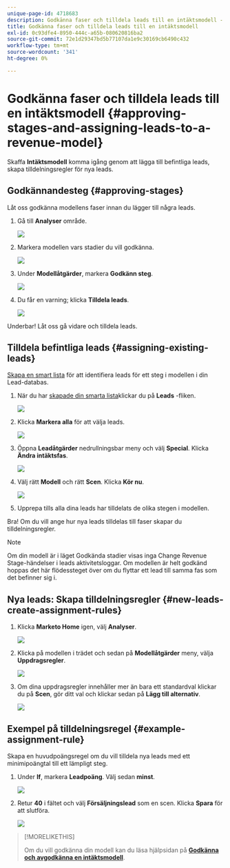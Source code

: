 ```yaml
---
unique-page-id: 4718683
description: Godkänna faser och tilldela leads till en intäktsmodell - Marketo Docs - produktdokumentation
title: Godkänna faser och tilldela leads till en intäktsmodell
exl-id: 0c93dfe4-8950-444c-a65b-080620816ba2
source-git-commit: 72e1d29347bd5b77107da1e9c30169cb6490c432
workflow-type: tm+mt
source-wordcount: '341'
ht-degree: 0%

---
```


# Godkänna faser och tilldela leads till en intäktsmodell {#approving-stages-and-assigning-leads-to-a-revenue-model}

Skaffa **Intäktsmodell** komma igång genom att lägga till befintliga leads, skapa tilldelningsregler för nya leads.

## Godkännandesteg {#approving-stages}

Låt oss godkänna modellens faser innan du lägger till några leads.

1. Gå till **Analyser** område.

   ![](assets/image2015-4-28-17-3a8-3a8.png)

1. Markera modellen vars stadier du vill godkänna.

   ![](assets/image2015-4-28-17-3a10-3a3.png)

1. Under **Modellåtgärder**, markera **Godkänn steg**.

   ![](assets/image2015-4-28-17-3a12-3a37.png)

1. Du får en varning; klicka **Tilldela leads**.

   ![](assets/image2015-4-28-17-3a5-3a39.png)

Underbar! Låt oss gå vidare och tilldela leads.

## Tilldela befintliga leads {#assigning-existing-leads}

[Skapa en smart lista](/help/marketo/product-docs/core-marketo-concepts/smart-lists-and-static-lists/creating-a-smart-list/create-a-smart-list.md) för att identifiera leads för ett steg i modellen i din Lead-databas.

1. När du har [skapade din smarta lista](/help/marketo/product-docs/core-marketo-concepts/smart-lists-and-static-lists/creating-a-smart-list/create-a-smart-list.md)klickar du på **Leads** -fliken.

   ![](assets/image2015-4-29-11-3a37-3a30.png)

1. Klicka **Markera alla** för att välja leads.

   ![](assets/image2015-4-29-11-3a39-3a39.png)

1. Öppna **Leadåtgärder** nedrullningsbar meny och välj **Special**. Klicka **Ändra intäktsfas**.

   ![](assets/image2015-4-29-11-3a40-3a38.png)

1. Välj rätt **Modell** och rätt **Scen**. Klicka **Kör nu**.

   ![](assets/image2015-4-29-11-3a43-3a41.png)

1. Upprepa tills alla dina leads har tilldelats de olika stegen i modellen.

Bra! Om du vill ange hur nya leads tilldelas till faser skapar du tilldelningsregler.

>[!NOTE]
>
>Om din modell är i läget Godkända stadier visas inga Change Revenue Stage-händelser i leads aktivitetsloggar. Om modellen är helt godkänd hoppas det här flödessteget över om du flyttar ett lead till samma fas som det befinner sig i.

## Nya leads: Skapa tilldelningsregler  {#new-leads-create-assignment-rules}

1. Klicka **Marketo Home** igen, välj **Analyser**.

   ![](assets/image2015-4-28-17-3a8-3a8.png)

1. Klicka på modellen i trädet och sedan på **Modellåtgärder** meny, välja **Uppdragsregler**.

   ![](assets/image2015-4-29-11-3a52-3a17.png)

1. Om dina uppdragsregler innehåller mer än bara ett standardval klickar du på **Scen**, gör ditt val och klickar sedan på **Lägg till alternativ**.

   ![](assets/image2015-4-29-12-3a5-3a46.png)

## Exempel på tilldelningsregel {#example-assignment-rule}

Skapa en huvudpoängsregel om du vill tilldela nya leads med ett minimipoängtal till ett lämpligt steg.

1. Under **If**, markera **Leadpoäng**. Välj sedan **minst**.

   ![](assets/image2015-4-29-13-3a27-3a8.png)

1. Retur **40** i fältet och välj **Försäljningslead** som en scen. Klicka **Spara** för att slutföra.

   ![](assets/image2015-4-29-14-3a4-3a23.png)

>[!MORELIKETHIS]
>
>Om du vill godkänna din modell kan du läsa hjälpsidan på **[Godkänna och avgodkänna en intäktsmodell](/help/marketo/product-docs/reporting/revenue-cycle-analytics/revenue-cycle-models/approve-unapprove-a-revenue-model.md)**.
